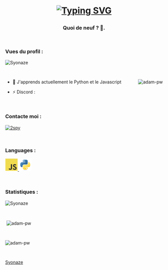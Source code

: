 <h1 align="center">
  
[![Typing SVG](https://readme-typing-svg.herokuapp.com?font=Architects+Daughter&size=26&color=%ABD2615&center=true&vCenter=true&lines=Salut%2C+C'est+Syoma!;Apprenti+Développeur;Etudiant+en+Informatique;Supporteur+Open-Source)](https://git.io/typing-svg)
</h1>

<h3 align="center">Quoi de neuf ? 🌟.</h3>


<br>

<p align="right"> <h3>Vues du profil :</h3> <img src="https://komarev.com/ghpvc/?username=Syonaze&label=Profile%20views&color=0e75b6&style=flat"
    alt="Syonaze"/> 
  </p>

<br>

<p><img align="right" src="https://github.com/Adam-pw/Adam-pw/blob/main/animation_500_kxa883sd.gif" alt="adam-pw" /></p>


- 🌱 J'apprends actuellement le Python et le Javascript

- ⚡ Discord : 

<br>

<h3 align="left">Contacte moi :</h3>
<p align="left">
  <a href="https://instagram.com/anto.0824"target="blank"><img align="center"
      src="https://raw.githubusercontent.com/rahuldkjain/github-profile-readme-generator/master/src/images/icons/Social/instagram.svg"
      alt="2spy" height="30" width="40" /></a>
</p>

<br>


<h3 align="left">Languages :</h3>
<p align="left"> <a href="https://developer.mozilla.org/en-US/docs/Web/JavaScript" target="_blank" rel="noreferrer"> <img src="https://raw.githubusercontent.com/devicons/devicon/master/icons/javascript/javascript-original.svg" alt="javascript" width="40" height="40"/> </a> <a href="https://www.python.org" target="_blank" rel="noreferrer"> <img src="https://raw.githubusercontent.com/devicons/devicon/master/icons/python/python-original.svg" alt="python" width="40" height="40"/> </a> </p>

<br>

<h3>Statistiques :</h3>
<p><img align="center"
    src="https://github-readme-stats.vercel.app/api/top-langs?username=Syonaze&show_icons=true&locale=en&bg_color=0d1117&text_color=ffffff&layout=compact"
    alt="Syonaze" 
    bg_color=#808080/></p>

<br>

<p>&nbsp;<img align="center" src="https://github-readme-stats.vercel.app/api?username=Syonaze&show_icons=true&locale=en&bg_color=0d1117&text_color=ffffff&repo=convoychat"
    alt="adam-pw" /></p>

<br>

<p><img align="center" src="https://github-readme-streak-stats.herokuapp.com/?user=Syonaze&theme=dark&background=0d1117&date_format=M%20j%5B%2C%20Y%5D" alt="adam-pw" /></p>
      
<p align="left"> <a href="https://twitter.com/" target="blank"><img
      src="https://img.shields.io/twitter/follow/?logo=twitter&style=for-the-badge" alt="" /></a> </p>

[Syonaze](https://github.com/2spy)

